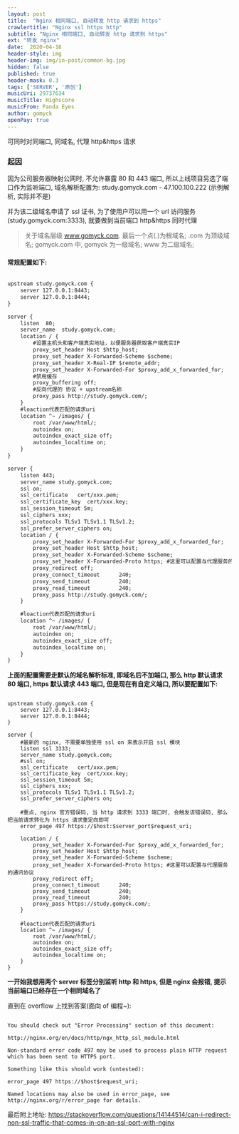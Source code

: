 ```yaml
---
layout: post
title:  "Nginx 相同端口, 自动转发 http 请求到 https"
crawlertitle: "Nginx ssl https http"
subtitle: "Nginx 相同端口, 自动转发 http 请求到 https"
ext: "转发 nginx"
date:  2020-04-16
header-style: img
header-img: img/in-post/common-bg.jpg
hidden: false
published: true
header-mask: 0.3
tags: ['SERVER', '原创']
musicUri: 29737634
musicTitle: Highscore
musicFrom: Panda Eyes
author: gomyck
openPay: true
---
```


可同时对同端口, 同域名, 代理 http&https 请求

### 起因

因为公司服务器映射公网时, 不允许暴露 80 和 443 端口, 所以上线项目另选了端口作为监听端口, 域名解析配置为: study.gomyck.com - 47.100.100.222 (示例解析, 实际并不是)

并为该二级域名申请了 ssl 证书, 为了使用户可以用一个 url 访问服务(study.gomyck.com:3333), 就要做到当前端口 http&https 同时代理

> 关于域名层级  www.gomyck.com.
> 最后一个点(.)为根域名;
> .com 为顶级域名;
> gomyck.com 中, gomyck 为一级域名;
> www 为二级域名;

#### 常规配置如下:

```xml

upstream study.gomyck.com {
    server 127.0.0.1:8443;
    server 127.0.0.1:8444;
}

server {
    listen  80;
    server_name  study.gomyck.com;
    location / {
        #设置主机头和客户端真实地址，以便服务器获取客户端真实IP
        proxy_set_header Host $http_host;
        proxy_set_header X-Forwarded-Scheme $scheme;
        proxy_set_header X-Real-IP $remote_addr;
        proxy_set_header X-Forwarded-For $proxy_add_x_forwarded_for;
        #禁用缓存
        proxy_buffering off;
        #反向代理的 协议 + upstream名称
        proxy_pass http://study.gomyck.com/;
    }
    #loaction代表匹配的请求uri
    location ^~ /images/ {
        root /var/www/html/;
        autoindex on;
        autoindex_exact_size off;
        autoindex_localtime on;
    }
}

server {
    listen 443;
    server_name study.gomyck.com;
    ssl on;
    ssl_certificate   cert/xxx.pem;
    ssl_certificate_key  cert/xxx.key;
    ssl_session_timeout 5m;
    ssl_ciphers xxx;
    ssl_protocols TLSv1 TLSv1.1 TLSv1.2;
    ssl_prefer_server_ciphers on;
    location / {
        proxy_set_header X-Forwarded-For $proxy_add_x_forwarded_for;
        proxy_set_header Host $http_host;
        proxy_set_header X-Forwarded-Scheme $scheme;
        proxy_set_header X-Forwarded-Proto https; #这里可以配置与代理服务的通讯协议
        proxy_redirect off;
        proxy_connect_timeout      240;
        proxy_send_timeout         240;
        proxy_read_timeout         240;
        proxy_pass http://study.gomyck.com/;
    }

    #loaction代表匹配的请求uri
    location ^~ /images/ {
        root /var/www/html/;
        autoindex on;
        autoindex_exact_size off;
        autoindex_localtime on;
    }
}
```

**上面的配置需要走默认的域名解析标准, 即域名后不加端口, 那么 http 默认请求 80 端口, https 默认请求 443 端口, 但是现在有自定义端口, 所以要配置如下:**

```text

upstream study.gomyck.com {
    server 127.0.0.1:8443;
    server 127.0.0.1:8444;
}

server {
    #最新的 nginx, 不需要单独使用 ssl on 来表示开启 ssl 模块
    listen ssl 3333;
    server_name study.gomyck.com;
    #ssl on;
    ssl_certificate   cert/xxx.pem;
    ssl_certificate_key  cert/xxx.key;
    ssl_session_timeout 5m;
    ssl_ciphers xxx;
    ssl_protocols TLSv1 TLSv1.1 TLSv1.2;
    ssl_prefer_server_ciphers on;

    #重点, nginx 官方错误码, 当 http 请求到 3333 端口时, 会触发该错误码, 那么把当前请求转化为 https 请求重定向即可
    error_page 497 https://$host:$server_port$request_uri;

    location / {
        proxy_set_header X-Forwarded-For $proxy_add_x_forwarded_for;
        proxy_set_header Host $http_host;
        proxy_set_header X-Forwarded-Scheme $scheme;
        proxy_set_header X-Forwarded-Proto https; #这里可以配置与代理服务的通讯协议
        proxy_redirect off;
        proxy_connect_timeout      240;
        proxy_send_timeout         240;
        proxy_read_timeout         240;
        proxy_pass https://study.gomyck.com/;
    }

    #loaction代表匹配的请求uri
    location ^~ /images/ {
        root /var/www/html/;
        autoindex on;
        autoindex_exact_size off;
        autoindex_localtime on;
    }
}

```

**一开始我想用两个 server 标签分别监听 http 和 https, 但是 nginx 会报错, 提示当前端口已经存在一个相同域名了**

直到在 overflow 上找到答案(面向 of 编程~):

```text

You should check out "Error Processing" section of this document:

http://nginx.org/en/docs/http/ngx_http_ssl_module.html

Non-standard error code 497 may be used to process plain HTTP request which has been sent to HTTPS port.

Something like this should work (untested):

error_page 497 https://$host$request_uri;

Named locations may also be used in error_page, see http://nginx.org/r/error_page for details.

```

最后附上地址: https://stackoverflow.com/questions/14144514/can-i-redirect-non-ssl-traffic-that-comes-in-on-an-ssl-port-with-nginx
